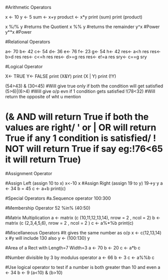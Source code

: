#Arithmetic Operators

x <- 10
y <- 5
sum <- x+y
product <- x*y
print (sum)
print (product)

x %/% y #returns the Quotient 
x %% y #returns the remainder
y^x #Power
y**x #Power

#Relational Operators

a<- 70
b<- 42
c<- 54
d<- 36
e<- 76
f<- 23
g<- 54
h<- 42
res<- a<h
res
res<- b>d
res
res<- c<=h
res
res<- d>=g
res
res<- e!=a
res
sry<- c==g
sry

#Logical Operator

X<- TRUE
Y<- FALSE
print (X&Y)
print (X | Y)
print (!Y)


(54>43) & (30<45) #Will give true only if both the condition will get satisfied
(5>6)|(6>4) #Will give o/p evn if 1 condition gets satisfied
!(78<32) #Will return the opposite of wht u mention 

 
# (& AND will return True if both the values are right/ ' or | OR will return True if any 1 condition is satisfied/ ! NOT will return True if say eg:!76<65 it will return True)


#Assignment Operator


#Assign Left (assign 10 to x)
x<-10
x
#Assign Right (assign 19 to y)
19->y
y
a <- 34
b = 45
c <- a+b
print(c)


#Special Operators
#a.Sequence operator
100:300


#Membership Operator
52 %in% (40:50)


#Matrix Multiplication
a <- matrix (c (10,11,12,13,14), nrow = 2 , ncol = 2)
b <- matrix (c (2,3,4,5,6), nrow = 2 , ncol = 2 )
c <- a%*%b
print(c)


#Miscellaneous Operators
#It gives the same number as o/p
x <- c(12,13,14)
x
#y will include 130 also
y <- (100:130)
y


#Area of a Rect with Length=7 Width=3
a <- 70
b <- 20
c <- a*b
c


#Number divisible by 3 by modulus operator
a <- 66
b <- 3
c <- a%%b
c

#Use logical operator to test if a number is both greater than 10 and even
a <- 34
b <- 9
(a<10) & (b>10)

